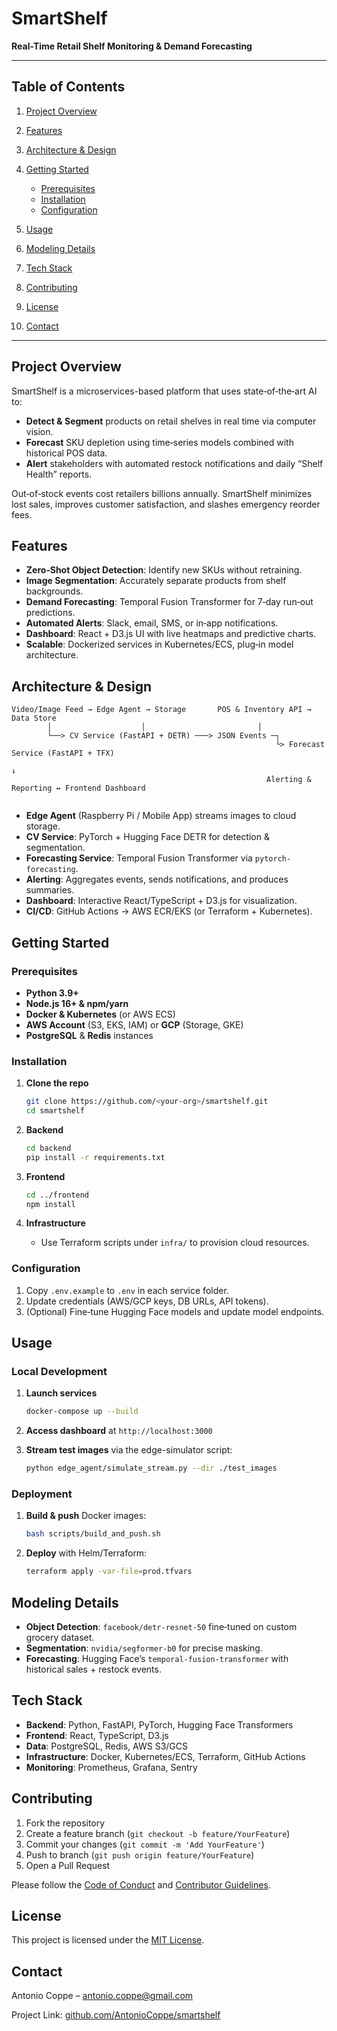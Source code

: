 # SmartShelf

**Real-Time Retail Shelf Monitoring & Demand Forecasting**

---

## Table of Contents

1. [Project Overview](#project-overview)
2. [Features](#features)
3. [Architecture & Design](#architecture--design)
4. [Getting Started](#getting-started)

   * [Prerequisites](#prerequisites)
   * [Installation](#installation)
   * [Configuration](#configuration)
5. [Usage](#usage)
6. [Modeling Details](#modeling-details)
7. [Tech Stack](#tech-stack)
8. [Contributing](#contributing)
9. [License](#license)
10. [Contact](#contact)

---

## Project Overview

SmartShelf is a microservices-based platform that uses state‑of‑the‑art AI to:

* **Detect & Segment** products on retail shelves in real time via computer vision.
* **Forecast** SKU depletion using time‑series models combined with historical POS data.
* **Alert** stakeholders with automated restock notifications and daily “Shelf Health” reports.

Out‑of‑stock events cost retailers billions annually. SmartShelf minimizes lost sales, improves customer satisfaction, and slashes emergency reorder fees.

## Features

* **Zero‑Shot Object Detection**: Identify new SKUs without retraining.
* **Image Segmentation**: Accurately separate products from shelf backgrounds.
* **Demand Forecasting**: Temporal Fusion Transformer for 7‑day run‑out predictions.
* **Automated Alerts**: Slack, email, SMS, or in‑app notifications.
* **Dashboard**: React + D3.js UI with live heatmaps and predictive charts.
* **Scalable**: Dockerized services in Kubernetes/ECS, plug‑in model architecture.

## Architecture & Design

```text
Video/Image Feed → Edge Agent → Storage       POS & Inventory API → Data Store
        │                    │                         │
        └──> CV Service (FastAPI + DETR) ───> JSON Events ─┐
                                                           └> Forecast Service (FastAPI + TFX)
                                                                        ↓
                                                         Alerting & Reporting ↔ Frontend Dashboard
                                                                       
```

* **Edge Agent** (Raspberry Pi / Mobile App) streams images to cloud storage.
* **CV Service**: PyTorch + Hugging Face DETR for detection & segmentation.
* **Forecasting Service**: Temporal Fusion Transformer via `pytorch-forecasting`.
* **Alerting**: Aggregates events, sends notifications, and produces summaries.
* **Dashboard**: Interactive React/TypeScript + D3.js for visualization.
* **CI/CD**: GitHub Actions → AWS ECR/EKS (or Terraform + Kubernetes).

## Getting Started

### Prerequisites

* **Python 3.9+**
* **Node.js 16+ & npm/yarn**
* **Docker & Kubernetes** (or AWS ECS)
* **AWS Account** (S3, EKS, IAM) or **GCP** (Storage, GKE)
* **PostgreSQL** & **Redis** instances

### Installation

1. **Clone the repo**

   ```bash
   git clone https://github.com/<your-org>/smartshelf.git
   cd smartshelf
   ```
2. **Backend**

   ```bash
   cd backend
   pip install -r requirements.txt
   ```
3. **Frontend**

   ```bash
   cd ../frontend
   npm install
   ```
4. **Infrastructure**

   * Use Terraform scripts under `infra/` to provision cloud resources.

### Configuration

1. Copy `.env.example` to `.env` in each service folder.
2. Update credentials (AWS/GCP keys, DB URLs, API tokens).
3. (Optional) Fine‑tune Hugging Face models and update model endpoints.

## Usage

### Local Development

1. **Launch services**

   ```bash
   docker-compose up --build
   ```
2. **Access dashboard** at `http://localhost:3000`
3. **Stream test images** via the edge-simulator script:

   ```bash
   python edge_agent/simulate_stream.py --dir ./test_images
   ```

### Deployment

1. **Build & push** Docker images:

   ```bash
   bash scripts/build_and_push.sh
   ```
2. **Deploy** with Helm/Terraform:

   ```bash
   terraform apply -var-file=prod.tfvars
   ```

## Modeling Details

* **Object Detection**: `facebook/detr-resnet-50` fine‑tuned on custom grocery dataset.
* **Segmentation**: `nvidia/segformer-b0` for precise masking.
* **Forecasting**: Hugging Face’s `temporal-fusion-transformer` with historical sales + restock events.

## Tech Stack

* **Backend**: Python, FastAPI, PyTorch, Hugging Face Transformers
* **Frontend**: React, TypeScript, D3.js
* **Data**: PostgreSQL, Redis, AWS S3/GCS
* **Infrastructure**: Docker, Kubernetes/ECS, Terraform, GitHub Actions
* **Monitoring**: Prometheus, Grafana, Sentry

## Contributing

1. Fork the repository
2. Create a feature branch (`git checkout -b feature/YourFeature`)
3. Commit your changes (`git commit -m 'Add YourFeature'`)
4. Push to branch (`git push origin feature/YourFeature`)
5. Open a Pull Request

Please follow the [Code of Conduct](CODE_OF_CONDUCT.md) and [Contributor Guidelines](CONTRIBUTING.md).

## License

This project is licensed under the [MIT License](LICENSE).

## Contact

Antonio Coppe – [antonio.coppe@gmail.com](mailto:antonio.coppe@gmail.com)

Project Link: [github.com/AntonioCoppe/smartshelf](https://github.com/AntonioCoppe/smartshelf)
